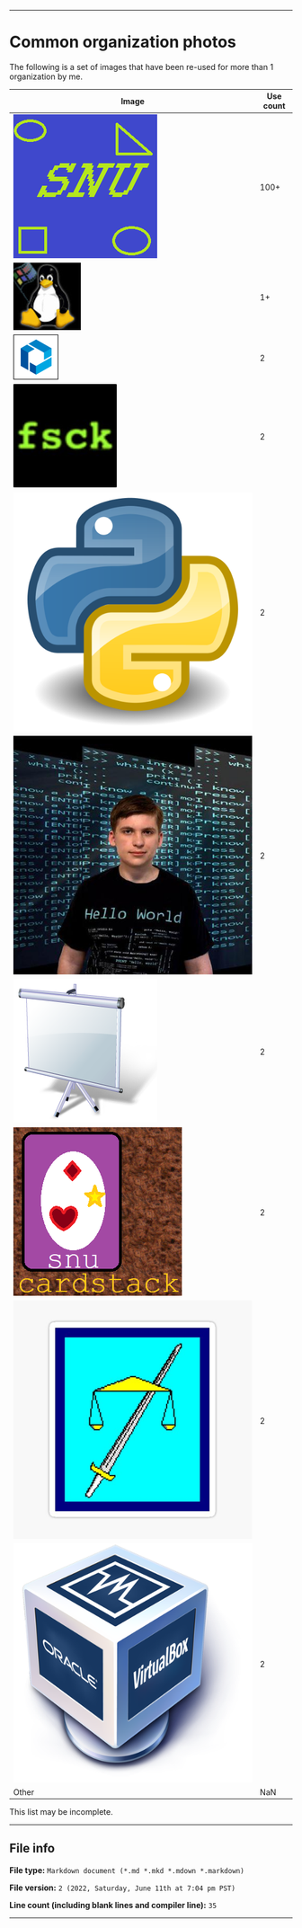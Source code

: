 
***

# Common organization photos

The following is a set of images that have been re-used for more than 1 organization by me.

| Image | Use count |
|---|---|
| ![SNU Logo](/AdditionalInfo/Common/Images/SNU_blue_and_gold_legacy_icon.png) | 100+ |
| ![Linux for workgroups 3.11](/AdditionalInfo/Common/Images/Linux-for-workgroups-boot.jpg) | 1+ |
| ![BlueCubeSmall80px.png](/AdditionalInfo/Common/Images/BlueCubeSmall80px.png) | 2 |
| ![FSCK.jpeg](/AdditionalInfo/Common/Images/FSCK.jpeg) | 2 |
| ![PythonLogo.png](/AdditionalInfo/Common/Images/PythonLogo.png) | 2 |
| ![Seanpm2001.jpeg](/AdditionalInfo/Common/Images/Seanpm2001.jpeg) | 2 |
| ![SlideXMagic_PlaceholderLogo.png](/AdditionalInfo/Common/Images/SlideXMagic_PlaceholderLogo.png) | 2 |
| ![SNUCardStack_FaviconVersionA.png](/AdditionalInfo/Common/Images/SNUCardStack_FaviconVersionA.png) | 2 |
| ![TempleOS_Logo_600px.jpeg](/AdditionalInfo/Common/Images/TempleOS_Logo_600px.jpeg) | 2 |
| ![VirtualBoxOracleLogo.png](/AdditionalInfo/Common/Images/VirtualBoxOracleLogo.png) | 2 |
| Other | NaN |

This list may be incomplete.

***

## File info

**File type:** `Markdown document (*.md *.mkd *.mdown *.markdown)`

**File version:** `2 (2022, Saturday, June 11th at 7:04 pm PST)`

**Line count (including blank lines and compiler line):** `35`

***
